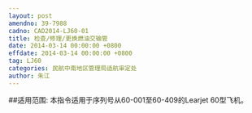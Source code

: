 ```yaml
---
layout: post
amendno: 39-7988
cadno: CAD2014-LJ60-01
title: 检查/修理/更换燃油交输管
date: 2014-03-14 00:00:00 +0800
effdate: 2014-03-14 00:00:00 +0800
tag: LJ60
categories: 民航中南地区管理局适航审定处
author: 朱江
---
```


##适用范围:
本指令适用于序列号从60-001至60-409的Learjet 60型飞机。

